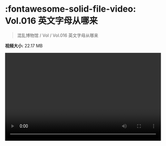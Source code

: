 # :fontawesome-solid-file-video: Vol.016 英文字母从哪来

> 混乱博物馆 / Vol / Vol.016 英文字母从哪来

**视频大小**: 22.17 MB

<video id="V-609964c1ba2cab78b55e460824c477ba" width="512" height="288" preload="none" playsinline webkit-playsinline></video>